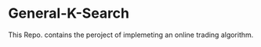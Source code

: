 General-K-Search
================
This Repo. contains the peroject of implemeting an online trading algorithm.
